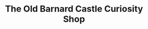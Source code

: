 ---
title: "The Old Barnard Castle Curiosity Shop"
url: /barnard-castle/the-old-barnard-castle-curiosity-shop/
shop: antiques
---